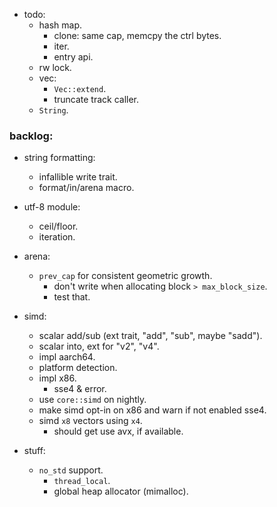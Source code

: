 
- todo:
    - hash map.
        - clone: same cap, memcpy the ctrl bytes.
        - iter.
        - entry api.
    - rw lock.
    - vec:
        - `Vec::extend`.
        - truncate track caller.
    - `String`.



### backlog:

- string formatting:
    - infallible write trait.
    - format/in/arena macro.

- utf-8 module:
    - ceil/floor.
    - iteration.

- arena:
    - `prev_cap` for consistent geometric growth.
        - don't write when allocating block `> max_block_size`.
        - test that.

- simd:
    - scalar add/sub (ext trait, "add", "sub", maybe "sadd").
    - scalar into, ext for "v2", "v4".
    - impl aarch64.
    - platform detection.
    - impl x86.
        - sse4 & error.
    - use `core::simd` on nightly.
    - make simd opt-in on x86 and warn if not enabled sse4.
    - simd `x8` vectors using `x4`.
        - should get use avx, if available.

- stuff:
    - `no_std` support.
        - `thread_local`.
        - global heap allocator (mimalloc).


